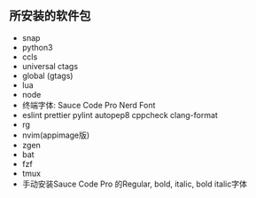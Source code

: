 ## 所安装的软件包
- snap
- python3
- ccls
- universal ctags
- global (gtags)
- lua
- node
- 终端字体: Sauce Code Pro Nerd Font
- eslint prettier pylint autopep8 cppcheck clang-format
- rg
- nvim(appimage版)
- zgen
- bat
- fzf
- tmux
- 手动安装Sauce Code Pro 的Regular, bold, italic, bold italic字体
